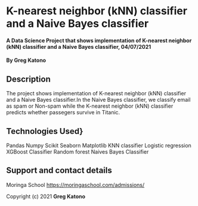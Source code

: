 # K-nearest neighbor (kNN) classifier  and a Naive Bayes classifier
#### A Data Science Project that shows implementation of K-nearest neighbor (kNN) classifier  and a Naive Bayes classifier, 04/07/2021
#### By **Greg Katono**
## Description
The project shows implementation of K-nearest neighbor (kNN) classifier  and a Naive Bayes classifier.In the Naive Bayes classifier, we classify email as spam or Non-spam while the K-nearest neighbor (kNN) classifier predicts whether passegers survive in Titanic.

## Technologies Used}
Pandas
Numpy
Scikit
Seaborn
Matplotlib
KNN classifier
Logistic regression
XGBoost Classifier
Random forest
Naives Bayes Classifier
## Support and contact details
Moringa School https://moringaschool.com/admissions/

Copyright (c) 2021 **Greg Katono**
  